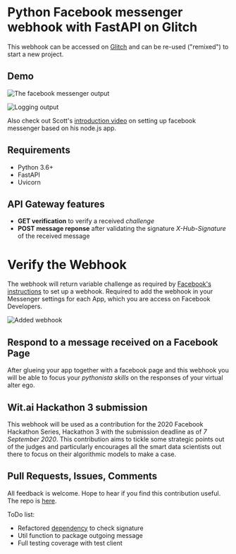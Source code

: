 # Python Facebook messenger webhook with FastAPI on Glitch

This webhook can be accessed on [Glitch](https://glitch.com/~wit-ai-pywebhook) and can be re-used ("remixed") to start a new project.

## Demo

![The facebook messenger output](https://cdn.glitch.com/529fa55b-87a8-4024-9f8a-84d263c206b3%2Fmessenger.png?v=1597507445635)

![Logging output](https://cdn.glitch.com/529fa55b-87a8-4024-9f8a-84d263c206b3%2Flogs.png?v=1597507449109)

Also check out Scott's [introduction video](https://bit.ly/310kdfG) on setting up facebook messenger based on his node.js app.

## Requirements

- Python 3.6+
- FastAPI
- Uvicorn

## API Gateway features

- **GET verification** to verify a received _challenge_
- **POST message reponse** after validating the signature _X-Hub-Signature_ of the received message

# Verify the Webhook

The webhook will return variable challenge as required by [Facebook's instructions](https://developers.facebook.com/docs/messenger-platform/webhook) to set up a webhook. Required to add the webhook in your Messenger settings for each App, which you are access on Facebook Developers.

![Added webhook](https://cdn.glitch.com/529fa55b-87a8-4024-9f8a-84d263c206b3%2Fappsettings.png?v=1597508804453)

## Respond to a message received on a Facebook Page

After glueing your app together with a facebook page and this webhook you will be able to focus your _pythonista skills_ on the responses of your virtual alter ego.

## Wit.ai Hackathon 3 submission

This webhook will be used as a contribution for the 2020 Facebook Hackathon Series, Hackathon 3 with the submission deadline as of _7 September 2020_. This contribution aims to tickle some strategic points out of the judges and particularly encourages all the smart data scientists out there to focus on their algorithmic models to make a case.

## Pull Requests, Issues, Comments

All feedback is welcome. Hope to hear if you find this contribution useful. The repo is [here](https://github.com/factorlive/fbmessenger-pywebhook).

ToDo list:

- Refactored [dependency](https://fastapi.tiangolo.com/tutorial/dependencies/) to check signature
- Util function to package outgoing message
- Full testing coverage with test client
